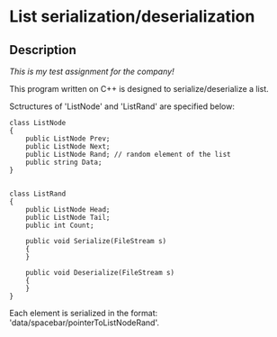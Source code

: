 # List serialization/deserialization
## Description

*This is my test assignment for the company!*

This program written on C++ is designed to serialize/deserialize a list. 

Sctructures of 'ListNode' and 'ListRand' are specified below:

	class ListNode
	{
		public ListNode Prev;
		public ListNode Next;
		public ListNode Rand; // random element of the list
		public string Data;
	}


	class ListRand
	{
		public ListNode Head;
		public ListNode Tail;
		public int Count;

		public void Serialize(FileStream s)
		{
		}

		public void Deserialize(FileStream s)
		{
		}
	}


Each element is serialized in the format: 'data/spacebar/pointerToListNodeRand'. 
